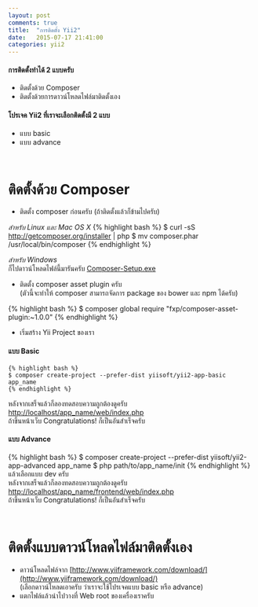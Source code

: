 ```yaml
---
layout: post
comments: true
title:  "การติดตั้ง Yii2"
date:   2015-07-17 21:41:00
categories: yii2
---
```



#### การติดตั้งทำได้ 2 แบบครับ
* ติดตั้งด้วย Composer
* ติดตั้งด้วยการดาวน์โหลดไฟล์มาติดตั้งเอง

#### โปรเจค Yii2 ที่เราจะเลือกติดตั้งมี 2 แบบ
* แบบ basic
* แบบ advance

<br>

ติดตั้งด้วย Composer
===================

* ติดตั้ง composer ก่อนครับ (ถ้าติดตั้งแล้วก็ข้ามไปครับ)

*สำหรับ Linux และ Mac OS X*
{% highlight bash %}
$ curl -sS http://getcomposer.org/installer | php
$ mv composer.phar /usr/local/bin/composer
{% endhighlight %}

*สำหรับ Windows* <br>
    ก็ไปดาวน์โหลดไฟล์นี้มารันครับ [Composer-Setup.exe](https://getcomposer.org/Composer-Setup.exe)

* ติดตั้ง composer asset plugin ครับ <br>
(ตัวนี้จะทำให้ composer สามารถจัดการ package ของ bower และ npm ได้ครับ)

{% highlight bash %}
$ composer global require "fxp/composer-asset-plugin:~1.0.0"
{% endhighlight %}
<br>

* เริ่มสร้าง Yii Project ของเรา

#### แบบ Basic
    {% highlight bash %}
    $ composer create-project --prefer-dist yiisoft/yii2-app-basic app_name
    {% endhighlight %}
หลังจากเสร็จแล้วก็ลองทดสอบความถูกต้องดูครับ 
[http://localhost/app_name/web/index.php](http://localhost/app_name/web/index.php) <br>
ถ้าขึ้นหน้าเว็บ Congratulations! ก็เป็นอันสำเร็จครับ

#### แบบ Advance
{% highlight bash %}
$ composer create-project --prefer-dist yiisoft/yii2-app-advanced app_name
$ php path/to/app_name/init
{% endhighlight %}
แล้วเลือกแบบ dev ครับ <br>
หลังจากเสร็จแล้วก็ลองทดสอบความถูกต้องดูครับ 
[http://localhost/app_name/frontend/web/index.php](http://localhost/app_name/frontend/web/index.php) <br>
ถ้าขึ้นหน้าเว็บ Congratulations! ก็เป็นอันสำเร็จครับ

<br>

ติดตั้งแบบดาวน์โหลดไฟล์มาติดตั้งเอง
================================
* ดาวน์โหลดไฟล์จาก [http://www.yiiframework.com/download/](http://www.yiiframework.com/download/) <br>
(เลือกดาวน์โหลดเอาครับ ว่าเราจะใช้โปรเจคแบบ basic หรือ advance)
* แตกไฟล์แล้วนำไปวางที่ Web root ของเครื่องเราครับ
